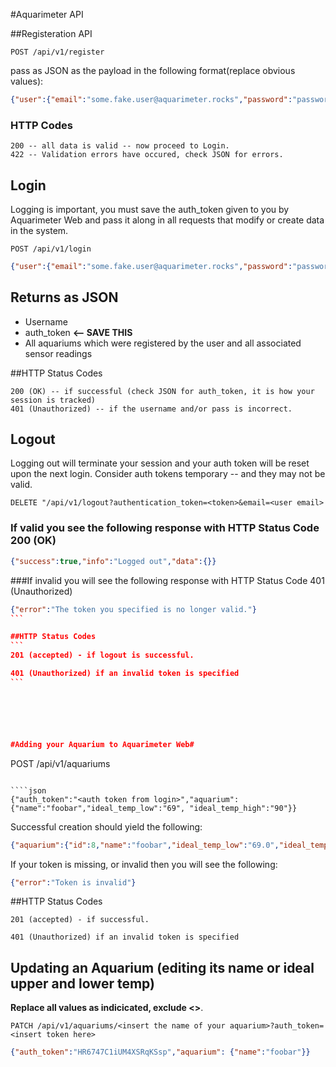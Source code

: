 #Aquarimeter API

##Registeration API

```
POST /api/v1/register
```

pass as JSON as the payload in the following format(replace obvious values):

```json
{"user":{"email":"some.fake.user@aquarimeter.rocks","password":"password123","first_name":"some fake","last_name":"user"}}'
````

### HTTP Codes 

```
200 -- all data is valid -- now proceed to Login.
422 -- Validation errors have occured, check JSON for errors. 
```

## Login

Logging is important, you must save the auth_token given to you by Aquarimeter Web and pass it along in all requests that modify or create data in the system. 

```
POST /api/v1/login
```
```json
{"user":{"email":"some.fake.user@aquarimeter.rocks","password":"password123"}}
```
## Returns as JSON
- Username 
- auth_token **<-- SAVE THIS**
- All aquariums which were registered by the user and all associated sensor readings 


##HTTP Status Codes

```
200 (OK) -- if successful (check JSON for auth_token, it is how your session is tracked)
401 (Unauthorized) -- if the username and/or pass is incorrect.
```

## Logout

Logging out will terminate your session and your auth token will be reset upon the next login. 
Consider auth tokens temporary -- and they may not be valid. 


```
DELETE "/api/v1/logout?authentication_token=<token>&email=<user email>
```
### If valid you see the following response with HTTP Status Code 200 (OK)
```json
{"success":true,"info":"Logged out","data":{}}
```

###If invalid you will see the following response with HTTP Status Code 401 (Unauthorized)
````json
{"error":"The token you specified is no longer valid."}
```

##HTTP Status Codes
```
201 (accepted) - if logout is successful.

401 (Unauthorized) if an invalid token is specified
```






#Adding your Aquarium to Aquarimeter Web#

````
POST /api/v1/aquariums
````

````json
{"auth_token":"<auth token from login>","aquarium": {"name":"foobar","ideal_temp_low":"69", "ideal_temp_high":"90"}}
````

Successful creation should yield the following:

```json
{"aquarium":{"id":8,"name":"foobar","ideal_temp_low":"69.0","ideal_temp_high":"90.0","sensor_readings":[]}}
```

If your token is missing, or invalid then you will see the following:

```json
{"error":"Token is invalid"}
```

##HTTP Status Codes
```
201 (accepted) - if successful.

401 (Unauthorized) if an invalid token is specified
```

## Updating an Aquarium (editing its name or ideal upper and lower temp)
**Replace all values as indicicated, exclude <>**.

```
PATCH /api/v1/aquariums/<insert the name of your aquarium>?auth_token=<insert token here>
```

````json
{"auth_token":"HR6747C1iUM4XSRqKSsp","aquarium": {"name":"foobar"}}
````

